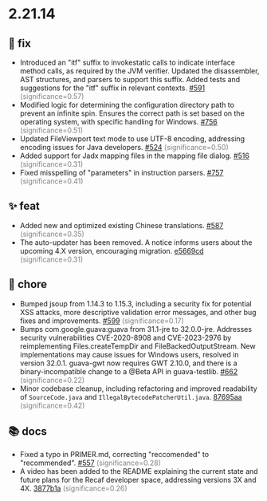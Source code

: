 # 2.21.14
## 🐛 fix
- Introduced an "itf" suffix to invokestatic calls to indicate interface method calls, as required by the JVM verifier. Updated the disassembler, AST structures, and parsers to support this suffix. Added tests and suggestions for the "itf" suffix in relevant contexts. [#591](https://github.com/Col-E/Recaf/pull/591) <span style='color:grey;'>(significance=0.57)</span>
- Modified logic for determining the configuration directory path to prevent an infinite spin. Ensures the correct path is set based on the operating system, with specific handling for Windows. [#756](https://github.com/Col-E/Recaf/pull/756) <span style='color:grey;'>(significance=0.51)</span>
- Updated FileViewport text mode to use UTF-8 encoding, addressing encoding issues for Java developers. [#524](https://github.com/Col-E/Recaf/pull/524) <span style='color:grey;'>(significance=0.50)</span>
- Added support for Jadx mapping files in the mapping file dialog. [#516](https://github.com/Col-E/Recaf/pull/516) <span style='color:grey;'>(significance=0.31)</span>
- Fixed misspelling of "parameters" in instruction parsers. [#757](https://github.com/Col-E/Recaf/pull/757) <span style='color:grey;'>(significance=0.41)</span>

## ✨ feat
- Added new and optimized existing Chinese translations. [#587](https://github.com/Col-E/Recaf/pull/587) <span style='color:grey;'>(significance=0.35)</span>
- The auto-updater has been removed. A notice informs users about the upcoming 4.X version, encouraging migration. [e5669cd](https://github.com/Col-E/Recaf/commit/e5669cd90c7ea6e1a3851ff9065ee687cf7bdeb9) <span style='color:grey;'>(significance=0.31)</span>

## 🔧 chore
- Bumped jsoup from 1.14.3 to 1.15.3, including a security fix for potential XSS attacks, more descriptive validation error messages, and other bug fixes and improvements. [#599](https://github.com/Col-E/Recaf/pull/599) <span style='color:grey;'>(significance=0.17)</span>
- Bumps com.google.guava:guava from 31.1-jre to 32.0.0-jre. Addresses security vulnerabilities CVE-2020-8908 and CVE-2023-2976 by reimplementing Files.createTempDir and FileBackedOutputStream. New implementations may cause issues for Windows users, resolved in version 32.0.1. guava-gwt now requires GWT 2.10.0, and there is a binary-incompatible change to a @Beta API in guava-testlib. [#662](https://github.com/Col-E/Recaf/pull/662) <span style='color:grey;'>(significance=0.22)</span>
- Minor codebase cleanup, including refactoring and improved readability of `SourceCode.java` and `IllegalBytecodePatcherUtil.java`. [87695aa](https://github.com/Col-E/Recaf/commit/87695aac09a8407f99bbb37426b77b6c63f62bcc) <span style='color:grey;'>(significance=0.42)</span>

## 📚 docs
- Fixed a typo in PRIMER.md, correcting "reccomended" to "recommended". [#557](https://github.com/Col-E/Recaf/pull/557) <span style='color:grey;'>(significance=0.28)</span>
- A video has been added to the README explaining the current state and future plans for the Recaf developer space, addressing versions 3X and 4X. [3877b1a](https://github.com/Col-E/Recaf/commit/3877b1a840b0fd8bfc4c3b655f5f9e080e621f65) <span style='color:grey;'>(significance=0.26)</span>